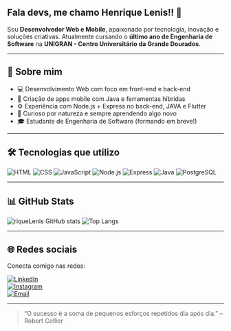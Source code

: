## Fala devs, me chamo Henrique Lenis!! 👋

Sou **Desenvolvedor Web e Mobile**, apaixonado por tecnologia, inovação e soluções criativas. Atualmente cursando o **último ano de Engenharia de Software** na **UNIGRAN - Centro Universitário da Grande Dourados**.

---

## 🚀 Sobre mim

- 💻 Desenvolvimento Web com foco em front-end e back-end  
- 📱 Criação de apps mobile com Java e ferramentas híbridas  
- ⚙️ Experiência com Node.js + Express no back-end, JAVA e Flutter  
- 🧠 Curioso por natureza e sempre aprendendo algo novo  
- 🎓 Estudante de Engenharia de Software (formando em breve!)  

---

## 🛠️ Tecnologias que utilizo

![HTML](https://img.shields.io/badge/-HTML5-E34F26?style=flat&logo=html5&logoColor=fff)
![CSS](https://img.shields.io/badge/-CSS3-1572B6?style=flat&logo=css3)
![JavaScript](https://img.shields.io/badge/-JavaScript-F7DF1E?style=flat&logo=javascript&logoColor=000)
![Node.js](https://img.shields.io/badge/-Node.js-339933?style=flat&logo=node.js&logoColor=fff)
![Express](https://img.shields.io/badge/-Express.js-000000?style=flat&logo=express)
![Java](https://img.shields.io/badge/-Java-007396?style=flat&logo=java)
![PostgreSQL](https://img.shields.io/badge/-PostgreSQL-336791?style=flat&logo=postgresql)

---

## 📊 GitHub Stats

![riqueLenis GitHub stats](https://github-readme-stats.vercel.app/api?username=riqueLenis&show_icons=true&theme=radical)
![Top Langs](https://github-readme-stats.vercel.app/api/top-langs/?username=riqueLenis&layout=compact&theme=radical)

---

## 🌐 Redes sociais

Conecta comigo nas redes:

[![LinkedIn](https://img.shields.io/badge/-LinkedIn-0077B5?style=flat&logo=linkedin&logoColor=white)](https://www.linkedin.com/in/henrique-lenis-5259a2230?utm_source=share&utm_campaign=share_via&utm_content=profile&utm_medium=ios_app)  
[![Instagram](https://img.shields.io/badge/-Instagram-E4405F?style=flat&logo=instagram&logoColor=white)](https://instagram.com/henriquelenis)  
[![Email](https://img.shields.io/badge/-Email-D14836?style=flat&logo=gmail&logoColor=white)](mailto:henriquelenis12@gmail.com)  

---

> “O sucesso é a soma de pequenos esforços repetidos dia após dia.” – Robert Collier
